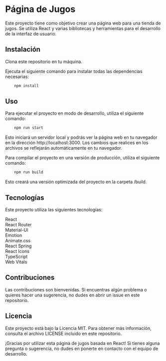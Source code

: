 # Página de Jugos
Este proyecto tiene como objetivo crear una página web para una tienda de jugos. Se utiliza React y varias bibliotecas y herramientas para el desarrollo de la interfaz de usuario.

## Instalación
Clona este repositorio en tu máquina.

Ejecuta el siguiente comando para instalar todas las dependencias necesarias:

```bash 
    npm install
  ```
## Uso </br>
Para ejecutar el proyecto en modo de desarrollo, utiliza el siguiente comando:

```bash 
    npm run start
  ```

Esto iniciará un servidor local y podrás ver la página web en tu navegador en la dirección http://localhost:3000. Los cambios que realices en los archivos se reflejarán automáticamente en tu navegador.

Para compilar el proyecto en una versión de producción, utiliza el siguiente comando:

```bash 
    npm run build
  ```
Esto creará una versión optimizada del proyecto en la carpeta /build.

## Tecnologías
Este proyecto utiliza las siguientes tecnologías:

React </br>
React Router </br>
Material-UI </br>
Emotion </br>
Animate.css </br>
React Spring </br>
React Icons </br>
TypeScript </br>
Web Vitals </br>

## Contribuciones
Las contribuciones son bienvenidas. Si encuentras algún problema o quieres hacer una sugerencia, no dudes en abrir un issue en este repositorio.

## Licencia
Este proyecto está bajo la Licencia MIT. Para obtener más información, consulta el archivo LICENSE incluido en este repositorio.

¡Gracias por utilizar esta página de jugos basada en React! Si tienes alguna pregunta o sugerencia, no dudes en ponerte en contacto con el equipo de desarrollo.
